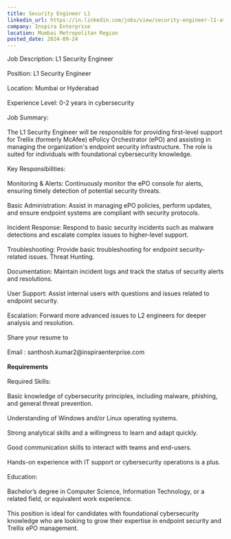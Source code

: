 ```yaml
---
title: Security Engineer L1
linkedin_url: https://in.linkedin.com/jobs/view/security-engineer-l1-at-inspira-enterprise-4033917190?position=44&pageNum=0&refId=qn6QhdJ1CFxGLxYGx7p%2BKA%3D%3D&trackingId=PuV5jT4XQssC8%2BcUEp1V7w%3D%3D
company: Inspira Enterprise
location: Mumbai Metropolitan Region
posted_date: 2024-09-24
---
```


<div class="description__text description__text--rich">
<section class="show-more-less-html" data-max-lines="5">
<div class="show-more-less-html__markup show-more-less-html__markup--clamp-after-5 relative overflow-hidden">
          Job Description: L1 Security Engineer<br/><br/>Position: L1 Security Engineer<br/><br/>Location: Mumbai or Hyderabad<br/><br/>Experience Level: 0-2 years in cybersecurity<br/><br/>Job Summary:<br/><br/>The L1 Security Engineer will be responsible for providing first-level support for Trellix (formerly McAfee) ePolicy Orchestrator (ePO) and assisting in managing the organization's endpoint security infrastructure. The role is suited for individuals with foundational cybersecurity knowledge.<br/><br/>Key Responsibilities:<br/><br/>Monitoring &amp; Alerts: Continuously monitor the ePO console for alerts, ensuring timely detection of potential security threats.<br/><br/>Basic Administration: Assist in managing ePO policies, perform updates, and ensure endpoint systems are compliant with security protocols.<br/><br/>Incident Response: Respond to basic security incidents such as malware detections and escalate complex issues to higher-level support.<br/><br/>Troubleshooting: Provide basic troubleshooting for endpoint security-related issues. Threat Hunting.<br/><br/>Documentation: Maintain incident logs and track the status of security alerts and resolutions.<br/><br/>User Support: Assist internal users with questions and issues related to endpoint security.<br/><br/>Escalation: Forward more advanced issues to L2 engineers for deeper analysis and resolution.<br/><br/>Share your resume to<br/><br/>Email : santhosh.kumar2@inspiraenterprise.com<br/><br/><strong>Requirements<br/><br/></strong>Required Skills:<br/><br/>Basic knowledge of cybersecurity principles, including malware, phishing, and general threat prevention.<br/><br/>Understanding of Windows and/or Linux operating systems.<br/><br/>Strong analytical skills and a willingness to learn and adapt quickly.<br/><br/>Good communication skills to interact with teams and end-users.<br/><br/>Hands-on experience with IT support or cybersecurity operations is a plus.<br/><br/>Education:<br/><br/>Bachelor’s degree in Computer Science, Information Technology, or a related field, or equivalent work experience.<br/><br/>This position is ideal for candidates with foundational cybersecurity knowledge who are looking to grow their expertise in endpoint security and Trellix ePO management.
        </div>


<!-- --> </section>
</div>